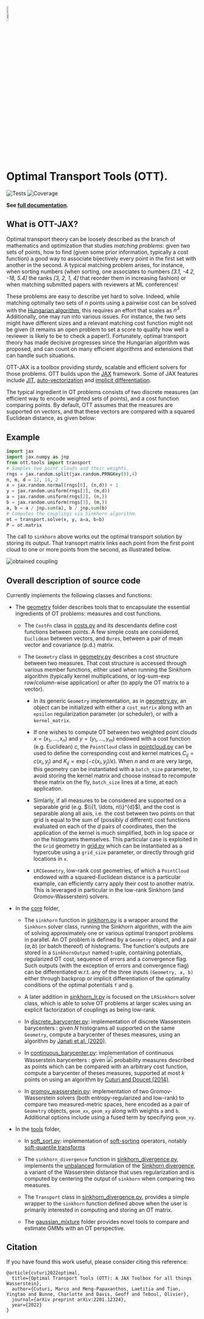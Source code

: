 <img src="https://raw.githubusercontent.com/ott-jax/ott/main/docs/_static/logoOTT.png" width="10%" alt="logo">

# Optimal Transport Tools (OTT).

![Tests](https://img.shields.io/github/workflow/status/ott-jax/ott/tests/main)
![Coverage](https://img.shields.io/codecov/c/github/ott-jax/ott/main)

**See [full documentation](https://ott-jax.readthedocs.io/en/latest/).**

## What is OTT-JAX?
Optimal transport theory can be loosely described as the branch of mathematics and optimization that studies *matching problems*: given two sets of points, how to find (given some prior information, typically a cost function) a good way to associate bijectively every point in the first set with another in the second. A typical matching problem arises, for instance, when sorting numbers (when sorting, one associates to numbers *[3.1, -4.2, -18, 5.4]* the ranks *[3, 2, 1, 4]* that reorder them in increasing fashion) or when matching submitted papers with reviewers at ML conferences!

These problems are easy to describe yet hard to solve. Indeed, while matching optimally two sets of *n* points using a pairwise cost can be solved with the [Hungarian algorithm](https://en.wikipedia.org/wiki/Hungarian_algorithm), this requires an effort that scales as $n^3$. Additionally, one may run into various issues. For instance, the two sets might have different sizes and a relevant matching cost function might not be given (it remains an open problem to set a score to qualify how well a reviewer is likely to be to check a paper!). Fortunately, optimal transport theory has made decisive progresses since the Hungarian algorithm was proposed, and can count on many efficient algorithms and extensions that can handle such situations.

OTT-JAX is a toolbox providing sturdy, scalable and efficient solvers for those problems. OTT builds upon the [JAX](https://jax.readthedocs.io/en) framework. Some of JAX features include [JIT](https://jax.readthedocs.io/en/latest/notebooks/quickstart.html#Using-jit-to-speed-up-functions), [auto-vectorization](https://jax.readthedocs.io/en/latest/notebooks/quickstart.html#Auto-vectorization-with-vmap) and [implicit differentiation](https://jax.readthedocs.io/en/latest/notebooks/Custom_derivative_rules_for_Python_code.html).

The typical ingredient in OT problems consists of two discrete measures (an efficient way to encode weighted sets of points), and a cost function comparing points. By default, OTT assumes that the measures are supported on vectors, and that these vectors are compared with a squared Euclidean distance, as given below:

## Example

```py
import jax
import jax.numpy as jnp
from ott.tools import transport
# Samples two point clouds and their weights.
rngs = jax.random.split(jax.random.PRNGKey(0),4)
n, m, d = 12, 14, 2
x = jax.random.normal(rngs[0], (n,d)) + 1
y = jax.random.uniform(rngs[1], (m,d))
a = jax.random.uniform(rngs[2], (n,))
b = jax.random.uniform(rngs[3], (m,))
a, b = a / jnp.sum(a), b / jnp.sum(b)
# Computes the couplings via Sinkhorn algorithm.
ot = transport.solve(x, y, a=a, b=b)
P = ot.matrix
```

The call to `sinkhorn` above works out the optimal transport solution by storing its output. That transoprt matrix links each point from the first point cloud to one or more points from the second, as illustrated below.

![obtained coupling](https://raw.githubusercontent.com/ott-jax/ott/main/images/couplings.png)

## Overall description of source code

Currently implements the following classes and functions:

-   The [geometry](ott/geometry) folder describes tools that to encapsulate the essential ingredients of OT problems: measures and cost functions.

    -   The `CostFn` class in [costs.py](ott/geometry/costs.py) and its descendants define cost functions between points. A few simple costs are considered, `Euclidean` between vectors, and `Bures`, between a pair of mean vector and covariance (p.d.) matrix.

    -   The `Geometry` class in [geometry.py](ott/geometry/geometry.py) describes a cost structure between two measures. That cost structure is accessed through various member functions, either used when running the Sinkhorn algorithm (typically kernel multiplications, or log-sum-exp row/column-wise application) or after (to apply the OT matrix to a vector).

        -   In its generic `Geometry` implementation, as in [geometry.py](ott/geometry/geometry.py), an object can be initialized with either a `cost_matrix` along with an `epsilon` regularization parameter (or scheduler), or with a `kernel_matrix`.

        -   If one wishes to compute OT between two weighted point clouds $x=\left(x_1, \ldots, x_n\right)$ and  $y=\left(y_1, \ldots, y_m\right)$  endowed with a
            cost function (e.g. Euclidean) $c$, the `PointCloud`
            class in [pointcloud.py](ott/geometry/grid.py) can be used to define the corresponding cost and kernel matrices 
            $C_{i j}=c\left(x_{i}, y_{j}\right)$ and $K_{i j}=\exp\left(-c\left(x_{i}, y_{j}\right) / \epsilon\right)$. When $n$ and $m$ are very large, this geometry can be instantiated with a `batch_size` parameter, to avoid storing the kernel matrix and choose instead to recompute these matrix on the fly, `batch_size` lines at a time, at each application.

        -   Simlarly, if all measures to be considered are supported on a
            separable grid (e.g. $\\{1, \ldots, n\\}^{d}$), and the cost is separable
            along all axis, i.e. the cost between two points on that
            grid is equal to the sum of (possibly $d$ different) cost
            functions evaluated on each of the $d$ pairs of coordinates, then
            the application of the kernel is much simplified, both in log space
            or on the histograms themselves. This particular case is exploited in the `Grid` geometry in [grid.py](ott/geometry/grid.py) which can be instantiated as a hypercube using a `grid_size` parameter, or directly through grid locations in `x`.

        -  `LRCGeometry`, low-rank cost geometries, of which a `PointCloud` endowed with a squared-Euclidean distance is a particular example, can efficiently carry apply their cost to another matrix. This is leveraged in particular in the low-rank Sinkhorn (and Gromov-Wasserstein) solvers.


-   In the [core](ott/core) folder,
    -   The `sinkhorn` function in [sinkhorn.py](ott/core/sinkhorn.py) is a wrapper around the `Sinkhorn` solver class, running the Sinkhorn algorithm, with the aim of solving approximately one or various optimal transport problems in parallel. An OT problem is defined by a `Geometry` object, and a pair $\left(a, b\right)$ (or batch thereof) of histograms. The function's outputs are stored in a `SinkhornOutput` named t-uple, containing potentials, regularized OT cost, sequence of errors and a convergence flag. Such outputs (with the exception of errors and convergence flag) can be differentiated w.r.t. any of the three inputs `(Geometry, a, b)` either through backprop or implicit differentiation of the optimality conditions of the optimal potentials `f` and `g`.
    -   A later addition in [sinkhorn_lr.py](ott/core/sinkhorn.py) is focused on the `LRSinkhorn` solver class, which is able to solve OT problems at larger scales using an explicit factorization of couplings as being low-rank.

    -   In [discrete_barycenter.py](ott/core/discrete_barycenter.py): implementation of discrete Wasserstein barycenters : given $N$ histograms all supported on the same `Geometry`, compute a barycenter of theses measures, using an algorithm by [Janati et al. (2020)](https://arxiv.org/abs/2006.02575).

    -   In [continuous_barycenter.py](ott/core/continuous_barycenter.py): implementation of continuous Wasserstein barycenters : given <img src="https://render.githubusercontent.com/render/math?math=%24N%24"> probability measures described as points which can be compared with an arbitrary cost function, compute a barycenter of theses measures, supported at most $k$ points on using an algorithm by [Cuturi and Doucet (2014)](https://proceedings.mlr.press/v32/cuturi14.html).

    -   In [gromov_wasserstein.py](ott/tools/gromov_wasserstein.py): implementation of two Gromov-Wasserstein solvers (both entropy-regularized and low-rank) to compare two measured-metric spaces, here encoded as a pair of `Geometry` objects, `geom_xx`, `geom_xy` along with weights `a` and `b`. Additional options include using a fused term by specifying `geom_xy`.

-   In the [tools](ott/tools) folder,

    -   In [soft_sort.py](ott/tools/soft_sort.py): implementation of
        [soft-sorting](https://papers.nips.cc/paper/2019/hash/d8c24ca8f23c562a5600876ca2a550ce-Abstract.html) operators, notably [soft-quantile transforms](http://proceedings.mlr.press/v119/cuturi20a.html)

    -   The `sinkhorn_divergence` function in [sinkhorn_divergence.py](ott/tools/sinkhorn_divergence.py), implements the [unbalanced](https://arxiv.org/abs/1910.12958) formulation of the [Sinkhorn divergence](http://proceedings.mlr.press/v84/genevay18a.html), a variant of the Wasserstein distance that uses regularization and is computed by centering the output of `sinkhorn` when comparing two measures.

    -   The `Transport` class in [sinkhorn_divergence.py](ott/tools/transport.py), provides a simple wrapper to the `sinkhorn` function defined above when the user is primarily interested in computing and storing an OT matrix.

    -   The [gaussian_mixture](ott/tools/gaussian_mixture) folder provides novel tools to compare and estimate GMMs with an OT perspective.

## Citation

If you have found this work useful, please consider citing this reference:

```
@article{cuturi2022optimal,
  title={Optimal Transport Tools (OTT): A JAX Toolbox for all things Wasserstein},
  author={Cuturi, Marco and Meng-Papaxanthos, Laetitia and Tian, Yingtao and Bunne, Charlotte and Davis, Geoff and Teboul, Olivier},
  journal={arXiv preprint arXiv:2201.12324},
  year={2022}
}
```
